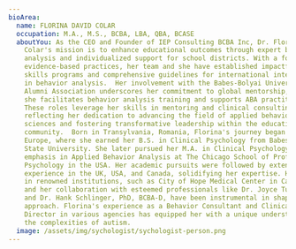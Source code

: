 ```yaml
---
bioArea:
  name: FLORINA DAVID COLAR
  occupation: M.A., M.S., BCBA, LBA, QBA, BCASE
  aboutYou: As the CEO and Founder of IEP Consulting BCBA Inc, Dr. Florina David
    Colar's mission is to enhance educational outcomes through expert behavior
    analysis and individualized support for school districts. With a focus on
    evidence-based practices, her team and she have established impactful social
    skills programs and comprehensive guidelines for international internships
    in behavior analysis.  Her involvement with the Babes-Bolyai University
    Alumni Association underscores her commitment to global mentorship, where
    she facilitates behavior analysis training and supports ABA practitioners.
    These roles leverage her skills in mentoring and clinical consulting,
    reflecting her dedication to advancing the field of applied behavior
    sciences and fostering transformative leadership within the educational
    community.  Born in Transylvania, Romania, Florina's journey began in
    Europe, where she earned her B.S. in Clinical Psychology from Babes-Bolyai
    State University. She later pursued her M.A. in Clinical Psychology with an
    emphasis in Applied Behavior Analysis at The Chicago School of Professional
    Psychology in the USA. Her academic pursuits were followed by extensive work
    experience in the UK, USA, and Canada, solidifying her expertise. Her work
    in renowned institutions, such as City of Hope Medical Center in California,
    and her collaboration with esteemed professionals like Dr. Joyce Tu-BCBA-D
    and Dr. Hank Schlinger, PhD, BCBA-D, have been instrumental in shaping her
    approach. Florina's experience as a Behavior Consultant and Clinical
    Director in various agencies has equipped her with a unique understanding of
    the complexities of autism.
  image: /assets/img/sychologist/sychologist-person.png
---
```

